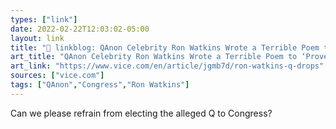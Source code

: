 ```yaml
---
types: ["link"]
date: 2022-02-22T12:03:02-05:00
layout: link
title: "🔗 linkblog: QAnon Celebrity Ron Watkins Wrote a Terrible Poem to ‘Prove’ He’s Not Q'"
art_title: "QAnon Celebrity Ron Watkins Wrote a Terrible Poem to ‘Prove’ He’s Not Q"
art_link: "https://www.vice.com/en/article/jgmb7d/ron-watkins-q-drops"
sources: ["vice.com"]
tags: ["QAnon","Congress","Ron Watkins"]
---
```

Can we please refrain from electing the alleged Q to Congress?
